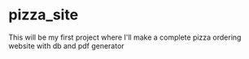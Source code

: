# pizza_site
This will be my first project where I'll make a complete pizza ordering website with db and pdf generator
